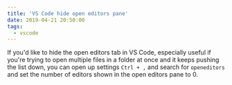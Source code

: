 ```yaml
---
title: 'VS Code hide open editors pane'
date: 2019-04-21 20:50:00
tags:
  - vscode
---
```


If you'd like to hide the open editors tab in VS Code, especially useful if you're trying to open multiple files in a folder at once and it keeps pushing the list down, you can open up settings `Ctrl + ,` and search for `openeditors` and set the number of editors shown in the open editors pane to 0.
